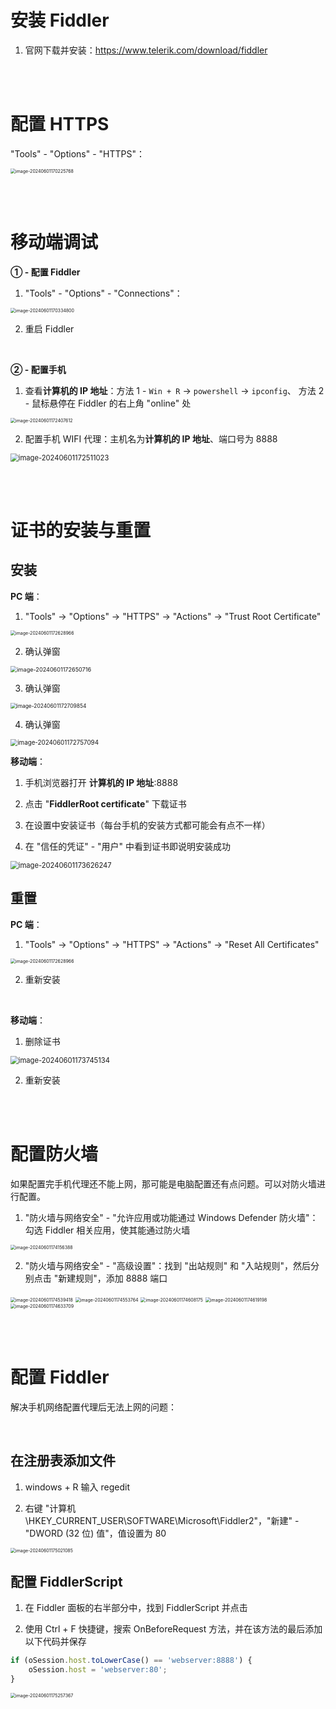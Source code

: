 # 安装 Fiddler

1.  官网下载并安装：https://www.telerik.com/download/fiddler

<br><br>

# 配置 HTTPS

"Tools" - "Options" - "HTTPS"：

<img src="./picture/image-20240601170225768.png" alt="image-20240601170225768" style="zoom:50%;" />

<br><br>

# 移动端调试

**① - 配置 Fiddler**

1.   "Tools" - "Options" - "Connections"：

<img src="./picture/image-20240601170334800.png" alt="image-20240601170334800" style="zoom:50%;" />

2.   重启 Fiddler

<br>

**② - 配置手机**

1.  查看**计算机的 IP 地址**：方法 1 - `Win + R` → `powershell` → `ipconfig`、 方法 2 - 鼠标悬停在 Fiddler 的右上角 "online" 处

<img src="./picture/image-20240601172407612.png" alt="image-20240601172407612" style="zoom:50%;" />

2.   配置手机 WIFI 代理：主机名为**计算机的 IP 地址**、端口号为 8888

<img src="./picture/image-20240601172511023.png" alt="image-20240601172511023" style="zoom: 80%;" />

<br><br>

# 证书的安装与重置

## 安装

**PC 端**：

1. "Tools" → "Options" → "HTTPS" → "Actions" → "Trust Root Certificate"

<img src="./picture/image-20240601172628966.png" alt="image-20240601172628966" style="zoom:50%;" />

2.   确认弹窗

<img src="./picture/image-20240601172650716.png" alt="image-20240601172650716" style="zoom: 65%;" />

3.   确认弹窗

<img src="./picture/image-20240601172709854.png" alt="image-20240601172709854" style="zoom:60%;" />

4.   确认弹窗

<img src="./picture/image-20240601172757094.png" alt="image-20240601172757094" style="zoom:70%;" />

<br>

**移动端**：

1. 手机浏览器打开 **计算机的 IP 地址**:8888

2. 点击 "**FiddlerRoot certificate**" 下载证书

3. 在设置中安装证书（每台手机的安装方式都可能会有点不一样）

4. 在 "信任的凭证" - "用户" 中看到证书即说明安装成功

<img src="./picture/image-20240601173626247.png" alt="image-20240601173626247" style="zoom:80%;" />

<br>

## 重置

**PC 端**：

1. "Tools" → "Options" → "HTTPS" → "Actions" → "Reset All Certificates"

<img src="./picture/image-20240601172628966.png" alt="image-20240601172628966" style="zoom:50%;" />

2. 重新安装

<br>

**移动端**：

1. 删除证书

<img src="./picture/image-20240601173745134.png" alt="image-20240601173745134" style="zoom:80%;" />

2. 重新安装

<br><br>

# 配置防火墙

如果配置完手机代理还不能上网，那可能是电脑配置还有点问题。可以对防火墙进行配置。

1. "防火墙与网络安全" - "允许应用或功能通过 Windows Defender 防火墙"：勾选 Fiddler 相关应用，使其能通过防火墙

<img src="./picture/image-20240601174156388.png" alt="image-20240601174156388" style="zoom:50%;" />

2. "防火墙与网络安全" - "高级设置"：找到 "出站规则" 和 "入站规则"，然后分别点击 "新建规则"，添加 8888 端口

<img src="./picture/image-20240601174539418.png" alt="image-20240601174539418" style="zoom:50%;" />

<img src="./picture/image-20240601174553764.png" alt="image-20240601174553764" style="zoom:50%;" />

<img src="./picture/image-20240601174608175.png" alt="image-20240601174608175" style="zoom:50%;" />

<img src="./picture/image-20240601174619198.png" alt="image-20240601174619198" style="zoom:50%;" />

<img src="./picture/image-20240601174633709.png" alt="image-20240601174633709" style="zoom:50%;" />

<br><br>

# 配置 Fiddler

解决手机网络配置代理后无法上网的问题：

<br>

## 在注册表添加文件

1. windows + R 输入 regedit

2. 右键 "计算机\HKEY_CURRENT_USER\SOFTWARE\Microsoft\Fiddler2"，"新建" - "DWORD (32 位) 值"，值设置为 80

<img src="./picture/image-20240601175021085.png" alt="image-20240601175021085" style="zoom:50%;" />

<br>

## 配置 FiddlerScript

1. 在 Fiddler 面板的右半部分中，找到 FiddlerScript 并点击

2. 使用 Ctrl + F 快捷键，搜索 OnBeforeRequest 方法，并在该方法的最后添加以下代码并保存

```javascript
if (oSession.host.toLowerCase() == 'webserver:8888') {
    oSession.host = 'webserver:80';
}
```

<img src="./picture/image-20240601175257367.png" alt="image-20240601175257367" style="zoom:50%;" />

<br>
